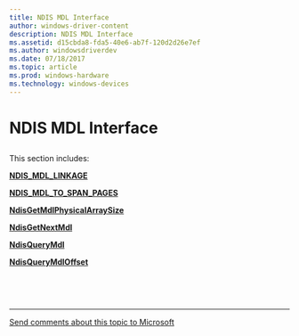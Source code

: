 ```yaml
---
title: NDIS MDL Interface
author: windows-driver-content
description: NDIS MDL Interface
ms.assetid: d15cbda8-fda5-40e6-ab7f-120d2d26e7ef
ms.author: windowsdriverdev 
ms.date: 07/18/2017 
ms.topic: article 
ms.prod: windows-hardware 
ms.technology: windows-devices 
---
```


# NDIS MDL Interface


## <a href="" id="ddk-ndis-mdl-interface-nr"></a>


This section includes:

[**NDIS\_MDL\_LINKAGE**](ndis-mdl-linkage.md)

[**NDIS\_MDL\_TO\_SPAN\_PAGES**](ndis-mdl-to-span-pages.md)

[**NdisGetMdlPhysicalArraySize**](ndisgetmdlphysicalarraysize.md)

[**NdisGetNextMdl**](ndisgetnextmdl.md)

[**NdisQueryMdl**](ndisquerymdl.md)

[**NdisQueryMdlOffset**](ndisquerymdloffset.md)

 

 


--------------------
[Send comments about this topic to Microsoft](mailto:wsddocfb@microsoft.com?subject=Documentation%20feedback%20%5Bnetvista\netvista%5D:%20NDIS%20MDL%20Interface%20%20RELEASE:%20%287/10/2017%29&body=%0A%0APRIVACY%20STATEMENT%0A%0AWe%20use%20your%20feedback%20to%20improve%20the%20documentation.%20We%20don't%20use%20your%20email%20address%20for%20any%20other%20purpose,%20and%20we'll%20remove%20your%20email%20address%20from%20our%20system%20after%20the%20issue%20that%20you're%20reporting%20is%20fixed.%20While%20we're%20working%20to%20fix%20this%20issue,%20we%20might%20send%20you%20an%20email%20message%20to%20ask%20for%20more%20info.%20Later,%20we%20might%20also%20send%20you%20an%20email%20message%20to%20let%20you%20know%20that%20we've%20addressed%20your%20feedback.%0A%0AFor%20more%20info%20about%20Microsoft's%20privacy%20policy,%20see%20http://privacy.microsoft.com/default.aspx. "Send comments about this topic to Microsoft")


